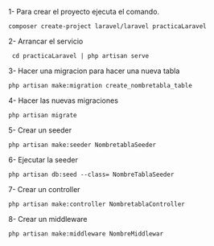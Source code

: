 1-  Para crear el proyecto ejecuta el comando.

    composer create-project laravel/laravel practicaLaravel

2- Arrancar el servicio

     cd practicaLaravel | php artisan serve

3- Hacer una migracion para hacer una nueva tabla

    php artisan make:migration create_nombretabla_table

4- Hacer las nuevas migraciones

    php artisan migrate

5- Crear un seeder

    php artisan make:seeder NombretablaSeeder

6- Ejecutar la seeder

    php artisan db:seed --class= NombreTablaSeeder

7- Crear un controller

    php artisan make:controller NombretablaController

8- Crear un middleware

    php artisan make:middleware NombreMiddlewar